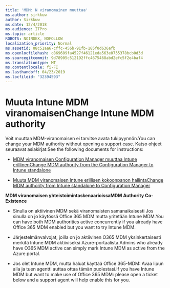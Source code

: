 ```yaml
---
title: 'MDM: N viranomainen muuttaa'
ms.author: sirkkuw
author: Sirkkuw
ms.date: 12/4/2018
ms.audience: ITPro
ms.topic: article
ROBOTS: NOINDEX, NOFOLLOW
localization_priority: Normal
ms.assetid: 08c51aa6-cffc-456b-91fb-185f0d636afb
ms.openlocfilehash: c869609fa4527f46121eda563e0735378bcb0d3d
ms.sourcegitcommit: 9d78905c512192ffc4675468abd2efc5f2e4baf4
ms.translationtype: MT
ms.contentlocale: fi-FI
ms.lasthandoff: 04/23/2019
ms.locfileid: "32394593"
---
```

# <a name="change-intune-mdm-authority"></a><span data-ttu-id="cfc24-102">Muuta Intune MDM viranomaisen</span><span class="sxs-lookup"><span data-stu-id="cfc24-102">Change Intune MDM authority</span></span>

<span data-ttu-id="cfc24-103">Voit muuttaa MDM-viranomaisen ei tarvitse avata tukipyynnön.</span><span class="sxs-lookup"><span data-stu-id="cfc24-103">You can change your MDM authority without opening a support case.</span></span> <span data-ttu-id="cfc24-104">Katso ohjeet seuraavat asiakirjat:</span><span class="sxs-lookup"><span data-stu-id="cfc24-104">See the following documents for instructions:</span></span>
  
- [<span data-ttu-id="cfc24-105">MDM viranomaisen Configuration Manager muuttaa Intune erillinen</span><span class="sxs-lookup"><span data-stu-id="cfc24-105">Change MDM authority from the Configuration Manager to Intune standalone</span></span>](https://docs.microsoft.com/sccm/mdm/deploy-use/migrate-change-mdm-authority)
    
- [<span data-ttu-id="cfc24-106">Muuta MDM viranomaisen Intune erillisen kokoonpanon hallinta</span><span class="sxs-lookup"><span data-stu-id="cfc24-106">Change MDM authority from Intune standalone to Configuration Manager</span></span>](https://docs.microsoft.com/sccm/mdm/deploy-use/change-mdm-authority)
    
 <span data-ttu-id="cfc24-107">**MDM viranomaisen yhteistoimintaskenaarioissa**</span><span class="sxs-lookup"><span data-stu-id="cfc24-107">**MDM Authority Co-Existence**</span></span>
  
- <span data-ttu-id="cfc24-108">Sinulla on aktiivinen MDM sekä viranomaisten samanaikaisesti Jos sinulla on jo käytössä Office 365 MDM mutta yritetään Intune MDM.</span><span class="sxs-lookup"><span data-stu-id="cfc24-108">You can have both MDM authorities active concurrently if you already have Office 365 MDM enabled but you want to try Intune MDM.</span></span>
    
- <span data-ttu-id="cfc24-109">Järjestelmänvalvojat, joilla on jo aktiivinen O365 MDM yksinkertaisesti merkitä Intune MDM aktiiviseksi Azure-portaalista.</span><span class="sxs-lookup"><span data-stu-id="cfc24-109">Admins who already have O365 MDM active can simply mark Intune MDM as active from the Azure portal.</span></span>
    
- <span data-ttu-id="cfc24-110">Jos olet Intune MDM, mutta haluat käyttää Office 365-MDM: Avaa lipun alla ja tuen agentti auttaa ottaa tämän puolestasi.</span><span class="sxs-lookup"><span data-stu-id="cfc24-110">If you have Intune MDM but want to make use of Office 365 MDM: please open a ticket below and a support agent will help enable this for you.</span></span>
    

